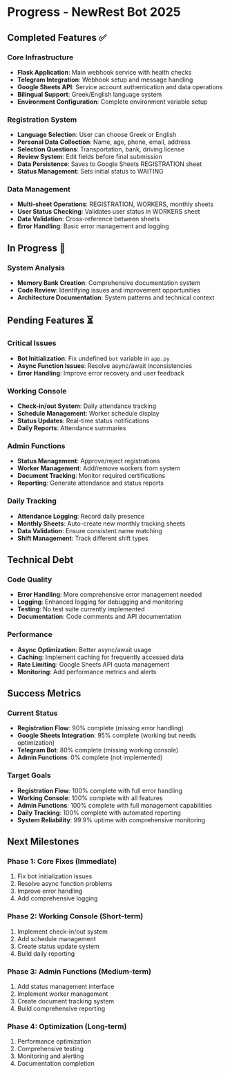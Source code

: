 # Progress - NewRest Bot 2025

## Completed Features ✅

### Core Infrastructure
- **Flask Application**: Main webhook service with health checks
- **Telegram Integration**: Webhook setup and message handling
- **Google Sheets API**: Service account authentication and data operations
- **Bilingual Support**: Greek/English language system
- **Environment Configuration**: Complete environment variable setup

### Registration System
- **Language Selection**: User can choose Greek or English
- **Personal Data Collection**: Name, age, phone, email, address
- **Selection Questions**: Transportation, bank, driving license
- **Review System**: Edit fields before final submission
- **Data Persistence**: Saves to Google Sheets REGISTRATION sheet
- **Status Management**: Sets initial status to WAITING

### Data Management
- **Multi-sheet Operations**: REGISTRATION, WORKERS, monthly sheets
- **User Status Checking**: Validates user status in WORKERS sheet
- **Data Validation**: Cross-reference between sheets
- **Error Handling**: Basic error management and logging

## In Progress 🚧

### System Analysis
- **Memory Bank Creation**: Comprehensive documentation system
- **Code Review**: Identifying issues and improvement opportunities
- **Architecture Documentation**: System patterns and technical context

## Pending Features ⏳

### Critical Issues
- **Bot Initialization**: Fix undefined `bot` variable in `app.py`
- **Async Function Issues**: Resolve async/await inconsistencies
- **Error Handling**: Improve error recovery and user feedback

### Working Console
- **Check-in/out System**: Daily attendance tracking
- **Schedule Management**: Worker schedule display
- **Status Updates**: Real-time status notifications
- **Daily Reports**: Attendance summaries

### Admin Functions
- **Status Management**: Approve/reject registrations
- **Worker Management**: Add/remove workers from system
- **Document Tracking**: Monitor required certifications
- **Reporting**: Generate attendance and status reports

### Daily Tracking
- **Attendance Logging**: Record daily presence
- **Monthly Sheets**: Auto-create new monthly tracking sheets
- **Data Validation**: Ensure consistent name matching
- **Shift Management**: Track different shift types

## Technical Debt

### Code Quality
- **Error Handling**: More comprehensive error management needed
- **Logging**: Enhanced logging for debugging and monitoring
- **Testing**: No test suite currently implemented
- **Documentation**: Code comments and API documentation

### Performance
- **Async Optimization**: Better async/await usage
- **Caching**: Implement caching for frequently accessed data
- **Rate Limiting**: Google Sheets API quota management
- **Monitoring**: Add performance metrics and alerts

## Success Metrics

### Current Status
- **Registration Flow**: 90% complete (missing error handling)
- **Google Sheets Integration**: 95% complete (working but needs optimization)
- **Telegram Bot**: 80% complete (missing working console)
- **Admin Functions**: 0% complete (not implemented)

### Target Goals
- **Registration Flow**: 100% complete with full error handling
- **Working Console**: 100% complete with all features
- **Admin Functions**: 100% complete with full management capabilities
- **Daily Tracking**: 100% complete with automated reporting
- **System Reliability**: 99.9% uptime with comprehensive monitoring

## Next Milestones

### Phase 1: Core Fixes (Immediate)
1. Fix bot initialization issues
2. Resolve async function problems
3. Improve error handling
4. Add comprehensive logging

### Phase 2: Working Console (Short-term)
1. Implement check-in/out system
2. Add schedule management
3. Create status update system
4. Build daily reporting

### Phase 3: Admin Functions (Medium-term)
1. Add status management interface
2. Implement worker management
3. Create document tracking system
4. Build comprehensive reporting

### Phase 4: Optimization (Long-term)
1. Performance optimization
2. Comprehensive testing
3. Monitoring and alerting
4. Documentation completion
